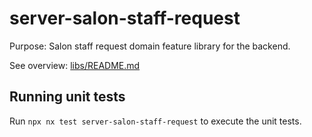 # server-salon-staff-request

Purpose: Salon staff request domain feature library for the backend.

See overview: [libs/README.md](../../../README.md)

## Running unit tests

Run `npx nx test server-salon-staff-request` to execute the unit tests.
